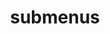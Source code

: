 ---
layout: page
title: submenus
nav: false
dropdown: true
children: 
    - title: publications
      permalink: /publications/
    - title: divider
    - title: projects
      permalink: /projects/
---